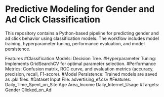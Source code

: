 # Predictive Modeling for Gender and Ad Click Classification
This repository contains a Python-based pipeline for predicting gender and ad click behavior using classification models. The workflow includes model training, hyperparameter tuning, performance evaluation, and model persistence.

Features
#Classification Models:  Decision Tree.
#Hyperparameter Tuning: Implements GridSearchCV for optimal parameter selection.
#Performance Metrics: Confusion matrix, ROC curve, and evaluation metrics (accuracy, precision, recall, F1-score).
#Model Persistence: Trained models are saved as .pkl files.
#Dataset
Input File: advertising_ef.csv
#Features:
Daily_Time_Spent_on_Site
Age
Area_Income
Daily_Internet_Usage
#Targets:
Gender
Clicked_on_Ad



